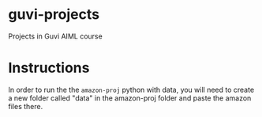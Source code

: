 # guvi-projects
Projects in Guvi AIML course

# Instructions
In order to run the the `amazon-proj` python with data, you will need to create a new folder called "data" in the amazon-proj folder and paste the amazon files there.